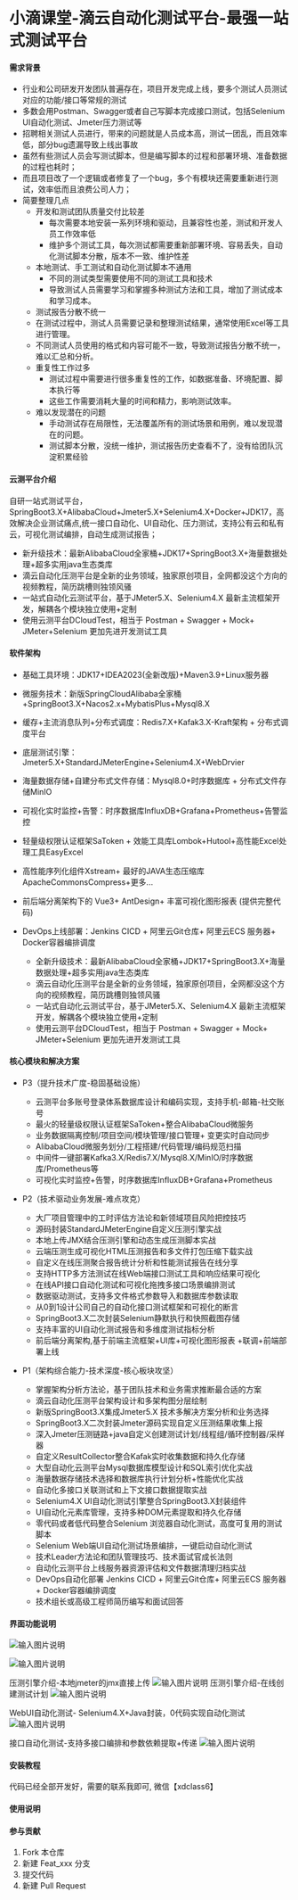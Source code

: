 # 小滴课堂-滴云自动化测试平台-最强一站式测试平台
#### 需求背景
- 行业和公司研发开发团队普遍存在，项目开发完成上线，要多个测试人员测试对应的功能/接口等常规的测试
- 多数会用Postman、Swagger或者自己写脚本完成接口测试，包括Selenium UI自动化测试、Jmeter压力测试等
- 招聘相关测试人员进行，带来的问题就是人员成本高，测试一团乱，而且效率低，部分bug遗漏导致上线出事故
- 虽然有些测试人员会写测试脚本，但是编写脚本的过程和部署环境、准备数据的过程也耗时；
- 而且项目改了一个逻辑或者修复了一个bug，多个有模块还需要重新进行测试，效率低而且浪费公司人力；
- 简要整理几点
  - 开发和测试团队质量交付比较差
    - 每次需要本地安装一系列环境和驱动，且兼容性也差，测试和开发人员工作效率低
    - 维护多个测试工具，每次测试都需要重新部署环境、容易丢失，自动化测试脚本分散，版本不一致、维护性差
  - 本地测试、手工测试和自动化测试脚本不通用
    - 不同的测试类型需要使用不同的测试工具和技术
    - 导致测试人员需要学习和掌握多种测试方法和工具，增加了测试成本和学习成本。
  -  测试报告分散不统一
    - 在测试过程中，测试人员需要记录和整理测试结果，通常使用Excel等工具进行管理。
    - 不同测试人员使用的格式和内容可能不一致，导致测试报告分散不统一，难以汇总和分析。
  - 重复性工作过多
    - 测试过程中需要进行很多重复性的工作，如数据准备、环境配置、脚本执行等
    - 这些工作需要消耗大量的时间和精力，影响测试效率。
  - 难以发现潜在的问题
    - 手动测试存在局限性，无法覆盖所有的测试场景和用例，难以发现潜在的问题。
    - 测试脚本分散，没统一维护，测试报告历史查看不了，没有给团队沉淀积累经验

#### 云测平台介绍
自研一站式测试平台，SpringBoot3.X+AlibabaCloud+Jmeter5.X+Selenium4.X+Docker+JDK17，高效解决企业测试痛点,统一接口自动化、UI自动化、压力测试，支持公有云和私有云，可视化测试编排，自动生成测试报告；
  - 新升级技术：最新AlibabaCloud全家桶+JDK17+SpringBoot3.X+海量数据处理+超多实用java生态类库
  - 滴云自动化压测平台是全新的业务领域，独家原创项目，全网都没这个方向的视频教程，简历跳槽则独领风骚
  - 一站式自动化云测试平台，基于JMeter5.X、Selenium4.X 最新主流框架开发，解耦各个模块独立使用+定制
  - 使用云测平台DCloudTest，相当于 Postman + Swagger + Mock+ JMeter+Selenium 更加先进开发测试工具

#### 软件架构
- 基础工具环境：JDK17+IDEA2023(全新改版)+Maven3.9+Linux服务器
- 微服务技术：新版SpringCloudAlibaba全家桶+SpringBoot3.X+Nacos2.x+MybatisPlus+Mysql8.X
- 缓存+主流消息队列+分布式调度：Redis7.X+Kafak3.X-Kraft架构 + 分布式调度平台
- 底层测试引擎：Jmeter5.X+StandardJMeterEngine+Selenium4.X+WebDrvier
- 海量数据存储+自建分布式文件存储：Mysql8.0+时序数据库 + 分布式文件存储MinIO
- 可视化实时监控+告警：时序数据库InfluxDB+Grafana+Prometheus+告警监控
- 轻量级权限认证框架SaToken + 效能工具库Lombok+Hutool+高性能Excel处理工具EasyExcel
- 高性能序列化组件Xstream+ 最好的JAVA生态压缩库ApacheCommonsCompress+更多...
- 前后端分离架构下的 Vue3+ AntDesign+ 丰富可视化图形报表 (提供完整代码)
- DevOps上线部署：Jenkins CICD + 阿里云Git仓库+ 阿里云ECS 服务器+ Docker容器编排调度

  - 全新升级技术：最新AlibabaCloud全家桶+JDK17+SpringBoot3.X+海量数据处理+超多实用java生态类库
  - 滴云自动化压测平台是全新的业务领域，独家原创项目，全网都没这个方向的视频教程，简历跳槽则独领风骚
  - 一站式自动化云测试平台，基于JMeter5.X、Selenium4.X 最新主流框架开发，解耦各个模块独立使用+定制
  - 使用云测平台DCloudTest，相当于 Postman + Swagger + Mock+ JMeter+Selenium 更加先进开发测试工具

#### 核心模块和解决方案
- P3（提升技术广度-稳固基础设施）
  - 云测平台多账号登录体系数据库设计和编码实现，支持手机-邮箱-社交账号
  - 最火的轻量级权限认证框架SaToken+整合AlibabaCloud微服务
  - 业务数据隔离控制/项目空间/模块管理/接口管理+ 变更实时自动同步
  - AlibabaCloud微服务划分/工程搭建/代码管理/编码规范扫描
  - 中间件一键部署Kafka3.X/Redis7.X/Mysql8.X/MinIO/时序数据库/Prometheus等
  - 可视化实时监控+告警，时序数据库InfluxDB+Grafana+Prometheus

- P2（技术驱动业务发展-难点攻克）
  - 大厂项目管理中的工时评估方法论和新领域项目风险把控技巧
  - 源码封装StandardJMeterEngine自定义压测引擎实战
  - 本地上传JMX结合压测引擎和动态生成压测脚本实战
  - 云端压测生成可视化HTML压测报告和多文件打包压缩下载实战
  - 自定义在线压测聚合报告统计分析和性能测试报告在线分享
  - 支持HTTP多方法测试在线Web端接口测试工具和响应结果可视化
  - 在线API接口自动化测试和可视化拖拽多接口场景编排测试
  - 数据驱动测试，支持多文件格式参数导入和数据库参数读取
  - 从0到1设计公司自己的自动化接口测试框架和可视化的断言
  - SpringBoot3.X二次封装Selenium静默执行和快照截图存储
  - 支持丰富的UI自动化测试报告和多维度测试指标分析
  - 前后端分离架构,基于前端主流框架+UI库+可视化图形报表 +联调+前端部署上线

- P1（架构综合能力-技术深度-核心板块攻坚）
  - 掌握架构分析方法论，基于团队技术和业务需求推断最合适的方案
  - 滴云自动化压测平台架构设计和多架构图分层绘制
  - 新版SpringBoot3.X集成Jmeter5.X 技术多解决方案分析和业务选择
  - SpringBoot3.X二次封装Jmeter源码实现自定义压测结果收集上报
  - 深入Jmeter压测链路+java自定义创建测试计划/线程组/循环控制器/采样器
  - 自定义ResultCollector整合Kafak实时收集数据和持久化存储
  - 大型自动化云测平台Mysql数据库模型设计和SQL索引优化实战
  - 海量数据存储技术选择和数据库执行计划分析+性能优化实战
  - 自动化多接口关联测试和上下文接口数据提取实战
  - Selenium4.X UI自动化测试引擎整合SpringBoot3.X封装组件
  - UI自动化元素库管理，支持多种DOM元素提取和持久化存储
  - 零代码或者低代码整合Selenium 浏览器自动化测试，高度可复用的测试脚本
  - Selenium Web端UI自动化测试场景编排，一键启动自动化测试
  - 技术Leader方法论和团队管理技巧、技术面试官成长法则
  - 自动化云测平台上线服务器资源评估和文件数据清理归档实战
  - DevOps自动化部署 Jenkins CICD + 阿里云Git仓库+ 阿里云ECS 服务器+ Docker容器编排调度
  - 技术组长或高级工程师简历编写和面试回答

#### 界面功能说明
![输入图片说明](iShot_2024-04-19_18.29.27.png)

![输入图片说明](iShot_2024-04-19_18.33.56.png)

压测引擎介绍-本地jmeter的jmx直接上传
![输入图片说明](iShot_2024-04-19_18.36.47.png)
压测引擎介绍-在线创建测试计划
![输入图片说明](iShot_2024-04-19_18.36.55.png)

WebUI自动化测试- Selenium4.X+Java封装，0代码实现自动化测试
![输入图片说明](iShot_2024-04-19_18.40.41.png)

接口自动化测试-支持多接口编排和参数依赖提取+传递
![输入图片说明](iShot_2024-04-19_18.38.03.png)

#### 安装教程

代码已经全部开发好，需要的联系我即可, 微信【xdclass6】


#### 使用说明



#### 参与贡献

1.  Fork 本仓库
2.  新建 Feat_xxx 分支
3.  提交代码
4.  新建 Pull Request



